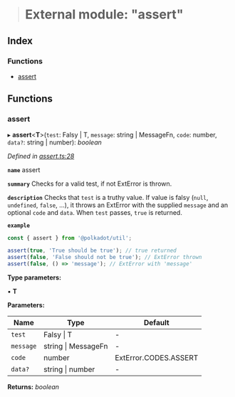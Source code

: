 > # External module: "assert"

## Index

### Functions

* [assert](_assert_.md#assert)

## Functions

###  assert

▸ **assert**<**T**>(`test`: Falsy | T, `message`: string | MessageFn, `code`: number, `data?`: string | number): *boolean*

*Defined in [assert.ts:28](https://github.com/polkadot-js/common/blob/9a4938b/packages/util/src/assert.ts#L28)*

**`name`** assert

**`summary`** Checks for a valid test, if not ExtError is thrown.

**`description`** 
Checks that `test` is a truthy value. If value is falsy (`null`, `undefined`, `false`, ...), it throws an ExtError with the supplied `message` and an optional `code` and `data`. When `test` passes, `true` is returned.

**`example`** 
<BR>

```javascript
const { assert } from '@polkadot/util';

assert(true, 'True should be true'); // true returned
assert(false, 'False should not be true'); // ExtError thrown
assert(false, () => 'message'); // ExtError with 'message'
```

**Type parameters:**

▪ **T**

**Parameters:**

Name | Type | Default |
------ | ------ | ------ |
`test` | Falsy \| T | - |
`message` | string \| MessageFn | - |
`code` | number |  ExtError.CODES.ASSERT |
`data?` | string \| number | - |

**Returns:** *boolean*
